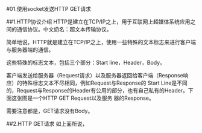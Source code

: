 #01.使用socket发送HTTP GET请求

##1.HTTP协议介绍
  HTTP是建立在TCP/IP之上，用于互联网上超媒体系统应用之间的通信协议。中文奶名：超文本传输协议。
  
  简单地说，HTTP就是建立在TCP/IP之上，使用一些特殊的文本标志来进行客户端与服务器端的通信。
  
  这些特殊的标志文本，包括三个部分：Start line，Header，Body。
  
  客户端发送给服务器（Request请求）以及服务器返回给客户端（Response响应）的特殊标志文本不尽相同，例如Request与Response的
  Start Line是不同的，Request与Response的Header有公用的部分，也有自己私有的Header。下面这张图是一个HTTP GET Request以及服务
  器的Response。
  
  []("#")
  
  需要注意都是，GET请求没有Body。
  
##2.HTTP GET请求
  如上面所说，
  
  
  
